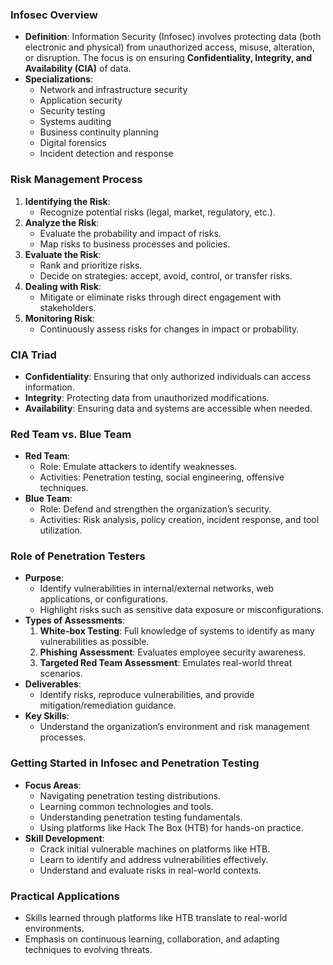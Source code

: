### **Infosec Overview**
- **Definition**: Information Security (Infosec) involves protecting data (both electronic and physical) from unauthorized access, misuse, alteration, or disruption. The focus is on ensuring **Confidentiality, Integrity, and Availability (CIA)** of data.
- **Specializations**:
    - Network and infrastructure security
    - Application security
    - Security testing
    - Systems auditing
    - Business continuity planning
    - Digital forensics
    - Incident detection and response



### **Risk Management Process**
1. **Identifying the Risk**:
    - Recognize potential risks (legal, market, regulatory, etc.).
2. **Analyze the Risk**:
    - Evaluate the probability and impact of risks.
    - Map risks to business processes and policies.
3. **Evaluate the Risk**:
    - Rank and prioritize risks.
    - Decide on strategies: accept, avoid, control, or transfer risks.
4. **Dealing with Risk**:
    - Mitigate or eliminate risks through direct engagement with stakeholders.
5. **Monitoring Risk**:
    - Continuously assess risks for changes in impact or probability.




### **CIA Triad**
- **Confidentiality**: Ensuring that only authorized individuals can access information.
- **Integrity**: Protecting data from unauthorized modifications.
- **Availability**: Ensuring data and systems are accessible when needed.



### **Red Team vs. Blue Team**
- **Red Team**:
    - Role: Emulate attackers to identify weaknesses.
    - Activities: Penetration testing, social engineering, offensive techniques.
- **Blue Team**:
    - Role: Defend and strengthen the organization’s security.
    - Activities: Risk analysis, policy creation, incident response, and tool utilization.



### **Role of Penetration Testers**
- **Purpose**:
    - Identify vulnerabilities in internal/external networks, web applications, or configurations.
    - Highlight risks such as sensitive data exposure or misconfigurations.
- **Types of Assessments**:
    1. **White-box Testing**: Full knowledge of systems to identify as many vulnerabilities as possible.
    2. **Phishing Assessment**: Evaluates employee security awareness.
    3. **Targeted Red Team Assessment**: Emulates real-world threat scenarios.
- **Deliverables**:
    - Identify risks, reproduce vulnerabilities, and provide mitigation/remediation guidance.
- **Key Skills**:
	- Understand the organization’s environment and risk management processes.



### **Getting Started in Infosec and Penetration Testing**
- **Focus Areas**:
    - Navigating penetration testing distributions.
    - Learning common technologies and tools.
    - Understanding penetration testing fundamentals.
    - Using platforms like Hack The Box (HTB) for hands-on practice.
- **Skill Development**:
    - Crack initial vulnerable machines on platforms like HTB.
    - Learn to identify and address vulnerabilities effectively.
    - Understand and evaluate risks in real-world contexts.



### **Practical Applications**
- Skills learned through platforms like HTB translate to real-world environments.
- Emphasis on continuous learning, collaboration, and adapting techniques to evolving threats.